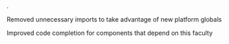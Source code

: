 .

Removed unnecessary imports to take advantage of new platform globals

Improved code completion for components that depend on this faculty
